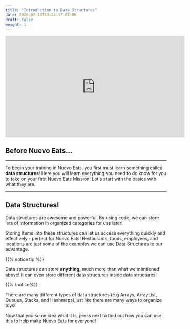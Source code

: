 ```yaml
---
title: "Introduction to Data Structures"
date: 2020-02-10T13:24:17-07:00
draft: false
weight: 1
---
```


<p style="text-align: center;"><iframe width="560" height="315" src="https://www.youtube.com/embed/rqehPi2dtXw" frameborder="0" allow="accelerometer; autoplay; clipboard-write; encrypted-media; gyroscope; picture-in-picture" allowfullscreen></iframe></p>

<!--<link rel="stylesheet" href="../../style.css">-->

## Before Nuevo Eats...

<hr> 

To begin your training in Nuevo Eats, you first must learn something called **data structures**! Here you will learn everything you need to do know for you to take on your first Nuevo Eats Mission! Let's start with the basics with what they are.

<hr>

## Data Structures!

Data structures are awesome and powerful. By using code, we can store lots of information in organized categories for use later! 

Storing items into these structures can let us access everything quickly and effectively - perfect for Nuevo Eats! Restaurants, foods, employees, and locations are just some of the examples we can use Data Structures to our advantage.

{{% notice tip %}}

Data structures can store **anything**, much more than what we mentioned above!
It can even store different data structures inside data structures!

{{% /notice%}}

There are many different types of data structures (e.g Arrays, ArrayList, Queues, Stacks, and Hashmaps),just like there are many ways to organize toys!

Now that you some idea what it is, press next to find out how you can use this to help make Nuevo Eats for everyone!